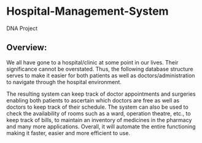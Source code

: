 # Hospital-Management-System
DNA Project
## Overview: 

We all have gone to a hospital/clinic at some point in our lives. Their significance cannot be overstated. Thus, the following database structure serves to make it easier for both patients as well as doctors/administration to navigate through the hospital environment. 

The resulting system can keep track of doctor appointments and surgeries enabling both patients to ascertain which doctors are free as well as doctors to keep track of their schedule. The system can also be used to check the availability of rooms such as a ward, operation theatre, etc., to keep track of bills, to maintain an inventory of medicines in the pharmacy and many more applications. Overall, it will automate the entire functioning making it faster, easier and more efficient to use. 

